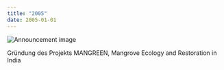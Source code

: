 ```yaml
---
title: "2005"
date: 2005-01-01
---
```


![Announcement image](http://res.cloudinary.com/deepwave-org/image/upload/v1747245698/deepwave.org/Boat-arrived-the-destination-Mangreen-Site-5.jpg)

Gründung des Projekts MANGREEN, Mangrove Ecology and Restoration in India
